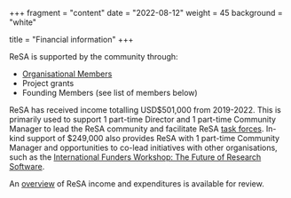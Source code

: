 +++
fragment = "content"
date = "2022-08-12"
weight = 45
background = "white"

title = "Financial information"
+++

ReSA is supported by the community through:
* [Organisational Members](https://www.researchsoft.org/membership/)
* Project grants
* Founding Members (see list of members below)

ReSA has received income totalling USD$501,000 from 2019-2022. This is primarily used to support 1 part-time Director and 1 part-time Community Manager to lead the ReSA community and facilitate ReSA [task forces](https://www.researchsoft.org/taskforces/). In-kind support of $249,000 also provides ReSA with 1 part-time Community Manager and opportunities to co-lead initiatives with other organisations, such as the [International Funders Workshop: The Future of Research Software](https://www.future-of-research-software.org/). 

An [overview](https://docs.google.com/spreadsheets/d/1u00bPi5jIeI_iO5AfaBA97jxdLTgQW5rWwGkGI7RI0M/edit#gid=0) of ReSA income and expenditures is available for review.
